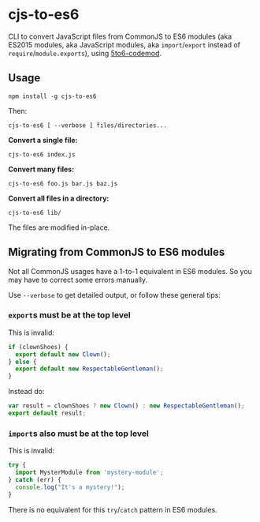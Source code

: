 cjs-to-es6
======

CLI to convert JavaScript files from CommonJS to ES6 modules (aka ES2015 modules, aka JavaScript modules, aka `import`/`export` instead of `require`/`module.exports`), using [5to6-codemod](https://github.com/5to6/5to6-codemod).

Usage
---

```
npm install -g cjs-to-es6
```

Then:

```
cjs-to-es6 [ --verbose ] files/directories...
```

**Convert a single file:**

    cjs-to-es6 index.js

**Convert many files:**

    cjs-to-es6 foo.js bar.js baz.js

**Convert all files in a directory:**

    cjs-to-es6 lib/
    
The files are modified in-place.

Migrating from CommonJS to ES6 modules
--------

Not all CommonJS usages have a 1-to-1 equivalent in ES6 modules.
So you may have to correct some errors manually.

Use `--verbose` to get detailed output, or follow these general tips:

### `export`s must be at the top level

This is invalid:

```js
if (clownShoes) {
  export default new Clown();
} else {
  export default new RespectableGentleman();
}
```

Instead do:

```js
var result = clownShoes ? new Clown() : new RespectableGentleman();
export default result;
```

### `import`s also must be at the top level

This is invalid:

```js
try {
  import MysterModule from 'mystery-module';
} catch (err) {
  console.log("It's a mystery!");
}
```

There is no equivalent for this `try`/`catch` pattern in ES6 modules.